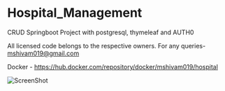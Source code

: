 # Hospital_Management

CRUD Springboot Project with postgresql, thymeleaf and AUTH0

All licensed code belongs to the respective owners. For any queries- mshivam019@gmail.com

Docker - https://hub.docker.com/repository/docker/mshivam019/hospital

![ScreenShot](https://github.com/mshivam019/Hospital_Management/blob/main/hms.png?raw=true)

